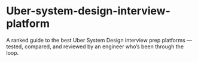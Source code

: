 # Uber-system-design-interview-platform
A ranked guide to the best Uber System Design interview prep platforms — tested, compared, and reviewed by an engineer who’s been through the loop.
